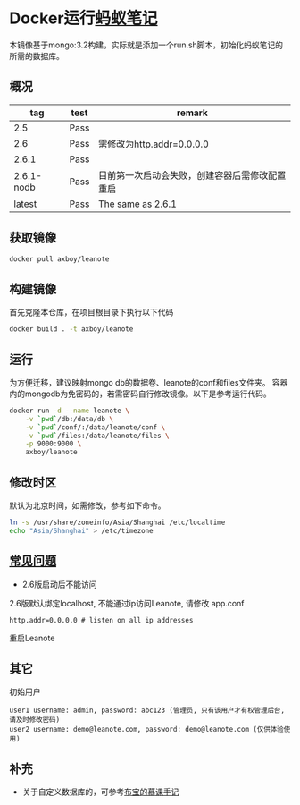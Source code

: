 # Docker运行[蚂蚁笔记](https://leanote.com/ '官网')

本镜像基于mongo:3.2构建，实际就是添加一个run.sh脚本，初始化蚂蚁笔记的所需的数据库。

## 概况

tag     |test   |remark
--------|-------|--------------
2.5     |Pass   |
2.6     |Pass   |需修改为http.addr=0.0.0.0
2.6.1   |Pass   |
2.6.1-nodb|Pass |目前第一次启动会失败，创建容器后需修改配置重启
latest  |Pass   |The same as 2.6.1

## 获取镜像

```sh
docker pull axboy/leanote
```

## 构建镜像

首先克隆本仓库，在项目根目录下执行以下代码

```sh
docker build . -t axboy/leanote
```

## 运行

为方便迁移，建议映射mongo db的数据卷、leanote的conf和files文件夹。
容器内的mongodb为免密码的，若需密码自行修改镜像。以下是参考运行代码。

```sh
docker run -d --name leanote \
    -v `pwd`/db:/data/db \
    -v `pwd`/conf/:/data/leanote/conf \
    -v `pwd`/files:/data/leanote/files \
    -p 9000:9000 \
    axboy/leanote
```

## 修改时区

默认为北京时间，如需修改，参考如下命令。

```sh
ln -s /usr/share/zoneinfo/Asia/Shanghai /etc/localtime
echo "Asia/Shanghai" > /etc/timezone
```

## [常见问题](https://github.com/leanote/leanote/wiki/QA)

- 2.6版启动后不能访问

2.6版默认绑定localhost, 不能通过ip访问Leanote,
请修改 app.conf

```
http.addr=0.0.0.0 # listen on all ip addresses
```

重启Leanote

## 其它

初始用户

```
user1 username: admin, password: abc123 (管理员, 只有该用户才有权管理后台, 请及时修改密码)
user2 username: demo@leanote.com, password: demo@leanote.com (仅供体验使用)
```

## 补充

- 关于自定义数据库的，可参考[布宝的慕课手记](https://www.imooc.com/article/49225)